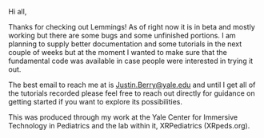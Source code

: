 Hi all, 

Thanks for checking out Lemmings! As of right now it is in beta and mostly working but there are some bugs and some unfinished portions. I am planning to supply better documentation and some tutorials in the next couple of weeks but at the moment I wanted to make sure that the fundamental code was available in case people were interested in trying it out.

The best email to reach me at is Justin.Berry@yale.edu and until I get all of the tutorials recorded please feel free to reach out directly for guidance on getting started if you want to explore its possibilities.

This was produced through my work at the Yale Center for Immersive Technology in Pediatrics and the lab within it, XRPediatrics (XRpeds.org). 
